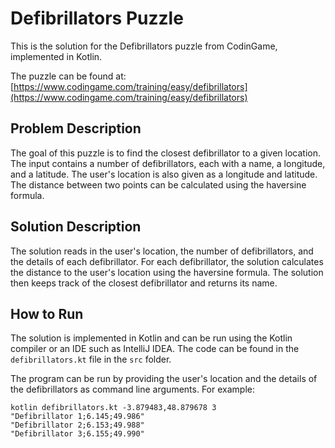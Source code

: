 # Defibrillators Puzzle

This is the solution for the Defibrillators puzzle from CodinGame, implemented in Kotlin.

The puzzle can be found at: [https://www.codingame.com/training/easy/defibrillators](https://www.codingame.com/training/easy/defibrillators)

## Problem Description

The goal of this puzzle is to find the closest defibrillator to a given location. The input contains a number of defibrillators, each with a name, a longitude, and a latitude. The user's location is also given as a longitude and latitude. The distance between two points can be calculated using the haversine formula.

## Solution Description

The solution reads in the user's location, the number of defibrillators, and the details of each defibrillator. For each defibrillator, the solution calculates the distance to the user's location using the haversine formula. The solution then keeps track of the closest defibrillator and returns its name.

## How to Run

The solution is implemented in Kotlin and can be run using the Kotlin compiler or an IDE such as IntelliJ IDEA. The code can be found in the `defibrillators.kt` file in the `src` folder.

The program can be run by providing the user's location and the details of the defibrillators as command line arguments. For example:

```
kotlin defibrillators.kt -3.879483,48.879678 3
"Defibrillator 1;6.145;49.986"
"Defibrillator 2;6.153;49.988"
"Defibrillator 3;6.155;49.990"
```